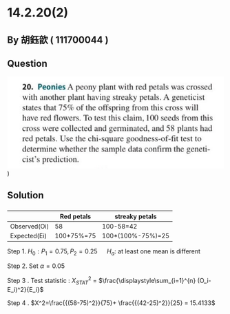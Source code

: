 # 14.2.20(2)

## By 胡鈺歆 ( 111700044 )

## Question
 
 ![image](https://github.com/HWTeng-Course/202402-Statistics/blob/main/Images/S__20316175.jpg))

## Solution
##### 
|             | Red petals | streaky petals |
|--------------|----------|----------------|
| Observed(Oi) | 58 | 100-58=42 | 
| Expected(Ei) | 100*75%=75 | 100*(100%-75%)=25 |

Step 1. $H_0:P_1=0.75, P_2=0.25$ &emsp; $H_a:$ at least one mean is different

Step 2. Set  $\alpha=0.05$

Step 3 . Test statistic : $X^2_{STAT}$ = $\frac{\displaystyle\sum_{i=1}^{n} (O_i-E_i)^2}{E_i}\$ 

Step 4 . $X^2=\frac{{(58-75)^2}}{75}+ \frac{{(42-25)^2}}{25} = 15.4133$ 
